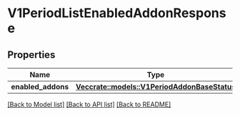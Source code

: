 # V1PeriodListEnabledAddonResponse

## Properties

Name | Type | Description | Notes
------------ | ------------- | ------------- | -------------
**enabled_addons** | [**Vec<crate::models::V1PeriodAddonBaseStatus>**](v1.AddonBaseStatus.md) |  | 

[[Back to Model list]](../README.md#documentation-for-models) [[Back to API list]](../README.md#documentation-for-api-endpoints) [[Back to README]](../README.md)


